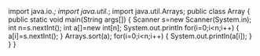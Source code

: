 import java.io.*;
import java.util.*;
import java.util.Arrays;
public class Array
{
public static void main(String args[])
{
Scanner s=new Scanner(System.in);
int n=s.nextInt();
int a[]=new int[n];
System.out.println
for(i=0;i<n;i++)
{
a[i]=s.nextInt();
}
Arrays.sort(a);
for(i=0;i<n;i++)
{
System.out.println(a[i]);
}
}
}
